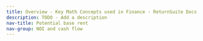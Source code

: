 ```yaml
---
title: Overview - Key Math Concepts used in Finance - ReturnSuite Docs
description: TODO - Add a description
nav-title: Potential base rent
nav-group: NOI and cash flow
---
```

